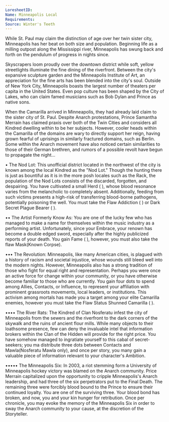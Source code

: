 ```yaml
---
LoresheetID: 
Name: Minneapolis Local
Requirements:
Source: Winter's Teeth
---
```


While St. Paul may claim the distinction of age over her twin sister city, Minneapolis has her beat on both size and population. Beginning life as a milling outpost along the Mississippi river, Minneapolis has swung back and forth on the pendulum of progress in nights since. 

Skyscrapers loom proudly over the downtown district while soft, yellow streetlights illuminate the fine dining of the riverfront. Between the city's expansive sculpture garden and the Minneapolis Institute of Art, an appreciation for the fine arts has been blended into the city's soul. Outside of New York City, Minneapolis boasts the largest number of theaters per capita in the United States. Even pop culture has been shaped by the City of Lakes, who can claim famed musicians such as Bob Dylan and Prince as native sons. 

When the Camarilla arrived in Minneapolis, they had already laid claim to the sister city of St. Paul. Despite Anarch protestations, Prince Samantha Merrain has claimed praxis over both of the Twin Cities and considers all Kindred dwelling within to be her subjects. However, cooler heads within the Camarilla of the domains are wary to directly support her reign, having grown fearful of uprisings in similarly fractured domains, such as Berlin. Some within the Anarch movement have also noticed certain similarities to those of their German brethren, and rumors of a possible revolt have begun to propagate the night...

• The Nod Lot: This unofficial district located in the northwest of the city is known among the local Kindred as the "Nod Lot." Though the hunting there is just as bountiful as it is in the more posh locales such as the Rack, the population of the Nod Lots consists of the discarded, forgotten, and despairing. You have cultivated a small Herd (  ), whose blood resonance varies from the melancholic to completely absent. Additionally, feeding from such victims presents a high-risk of transferring blood-borne pathogens, potentially poisoning the well. You must take the Flaw Addiction ( ) or Dark Secret Plague Bearer ( ).

•• The Artist Formerly Know As: You are one of the lucky few who has managed to make a name for themselves within the music industry as a performing artist. Unfortunately, since your Embrace, your renown has become a double edged sword, especially after the highly publicized reports of your death. You gain Fame (   ), however, you must also take the flaw Mask(Known Corpse).

••• The Revolution: Minneapolis, like many American cities, is plagued with a history of racism and societal injustice, whose wounds still bleed well into the modern nights. However, Minneapolis also has a strong tradition of those who fight for equal right and representation. Perhaps you were once an active force for change within your community, or you have otherwise become familiar to those who are currently. You gain four dots to spend among Allies, Contacts, or Influence, to represent your affiliation with prominent grassroots movements, local leaders, or institutions. This activism among mortals has made you a target among your elite Camarilla enemies, however you must take the Flaw Status Shunned Camarilla ( ).

•••• The River Rats: The Kindred of Clan Nosferatu infest the city of Minneapolis from the sewers and the riverfront to the dark corners of the skywalk and the ruins of ancient flour mills. While many objects to their loathsome presence, few can deny the invaluable intel that information brokers within the Clan of the Hidden will provide for the right price. You have somehow managed to ingratiate yourself to this cabal of secret-seekers; you ma distribute three dots between Contacts and Mawla(Nosferatu Mawla only), and once per story, you many gain a valuable piece of information relevant to your character's Ambition.

••••• The Minneapolis Six: In 2003, a riot stemming form a University of Minneapolis hockey victory was blamed on the Anarch community. Price Merrain capitalized upon the opportunity to cripple Minneapolis's Anarch leadership, and had three of the six perpetrators put to the Final Death. The remaining three were forcibly blood bound to the Prince to ensure their continued loyalty. You are one of the surviving three. Your blood bond has broken, and now, you and your kin hunger for retribution. Once per chronicle, you may evoke the memory of the Minneapolis Six in order to sway the Anarch community to your cause, at the discretion of the Storyteller.